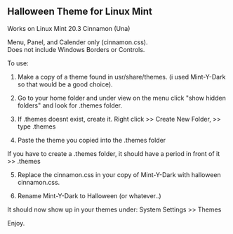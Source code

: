 ## Halloween Theme for Linux Mint
Works on Linux Mint 20.3 Cinnamon (Una)


Menu, Panel, and Calender only (cinnamon.css).  
Does not include Windows Borders or Controls.  

To use:

1. Make a copy of a theme found in usr/share/themes. (i used Mint-Y-Dark so that would be a good choice).

2. Go to your home folder and under view on the menu click "show hidden folders" and look for .themes folder.

3. If .themes doesnt exist, create it. Right click >> Create New Folder, >> type .themes

4. Paste the theme you copied into the .themes folder 

If you have to create a .themes folder, it should have a period in front of it >> .themes

5. Replace the cinnamon.css in your copy of Mint-Y-Dark with halloween cinnamon.css.

4. Rename Mint-Y-Dark to Halloween (or whatever..)

It should now show up in your themes under: System Settings >> Themes  

Enjoy.  
